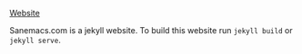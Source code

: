 [Website](https://sanemacs.com)

Sanemacs.com is a jekyll website. To build this website run `jekyll build` or `jekyll serve`.
